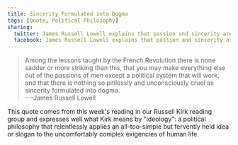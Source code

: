 ```yaml
---
title: Sincerity Formulated into Dogma
tags: [Quote, Political Philosophy]
sharing:
  twitter: James Russell Lowell explains that passion and sincerity are not enough.
  facebook: James Russell Lowell explains that passion and sincerity are not enough.
---
```


> Among the lessons taught by the French Revolution there is none
> sadder or more striking than this, that you may make everything
> else out of the passions of men except a political system that
> will work, and that there is nothing so pitilessly and
> unconsciously cruel as sincerity formulated into dogma.\
> ---James Russell Lowell

This quote comes from this week's reading in our Russell Kirk reading group and expresses well what Kirk means by "ideology": a political philosophy that relentlessly applies an all-too-simple but fervently held idea or slogan to the uncomfortably complex exigencies of human life.